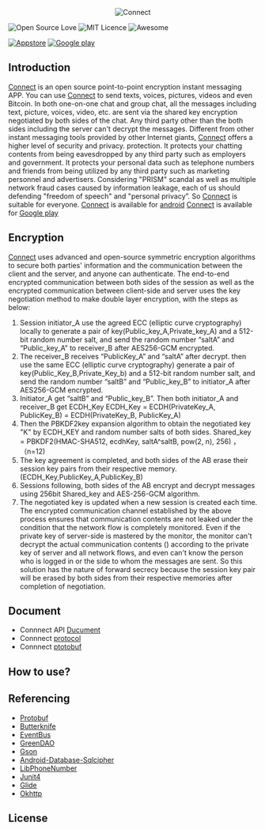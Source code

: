 <p align="center" >
  <img src="https://avatars0.githubusercontent.com/u/21214996?v=3" alt="Connect" title="Connect">
</p>

![Open Source Love](https://badges.frapsoft.com/os/v1/open-source.png?v=103)
![MIT Licence](https://badges.frapsoft.com/os/mit/mit.png?v=103)
![Awesome](https://cdn.rawgit.com/sindresorhus/awesome/d7305f38d29fed78fa85652e3a63e154dd8e8829/media/badge.svg)

[![Appstore](https://camo.githubusercontent.com/3e3f8a72477f8cc617e3e1bcd105a4598ad04706/68747470733a2f2f6d727061746977692e6769746875622e696f2f6170702d6261646765732f61707073746f72652e706e67)](https://itunes.apple.com/app/connect-p2p-encrypted-instant/id1181365735)
[![Google play](https://camo.githubusercontent.com/878bb7c41c81ec4528a0a6f4cfd6ec470da14f22/68747470733a2f2f6d727061746977692e6769746875622e696f2f6170702d6261646765732f706c617973746f72652e706e67)](https://play.google.com/store/apps/details?id=connect.im)

## Introduction

[Connect](https://www.connect.im/) is an open source point-to-point encryption instant messaging APP.
You can use [Connect](https://www.connect.im/) to send texts, voices, pictures, videos and even Bitcoin.
In both one-on-one chat and group chat, all the messages including text, picture, voices, video, etc. are sent via the shared key encryption negotiated by both sides of the chat.
Any third party other than the both sides including the server can't decrypt the messages.
Different from other instant messaging tools provided by other Internet giants, [Connect](https://www.connect.im/) offers a higher level of security and privacy. protection.
It protects your chatting contents from being eavesdropped by any third party such as employers and government.
It protects your personal data such as telephone numbers and friends from being utilized by any third party such as marketing personnel and advertisers.
Considering "PRISM" scandal as well as multiple network fraud cases caused by information leakage, each of us should defending "freedom of speech" and "personal privacy”.
So [Connect](https://www.connect.im/) is suitable for everyone.
[Connect](https://www.connect.im/) is available for [android](https://github.com/connectim/Android)
[Connect](https://www.connect.im/) is available for [Google play](https://play.google.com/store/apps/details?id=connect.im)

## Encryption
[Connect](https://www.connect.im/) uses advanced and open-source symmetric encryption algorithms to secure both parties' information and the communication between the client and the server, and anyone can authenticate.
The end-to-end encrypted communication between both sides of the session as well as the encrypted communication between client-side and server uses the key negotiation method to make double layer encryption, with the steps as below:
1. Session initiator_A use the agreed ECC (elliptic curve cryptography) locally to generate a pair of key(Public_key_A,Private_key_A) and a 512-bit random number salt, and send the random number “saltA” and “Public_key_A” to receiver_B after AES256-GCM encrypted.
2. The receiver_B receives “PublicKey_A” and “saltA” after decrypt. then use the same ECC (elliptic curve cryptography) generate a pair of key(Public_Key_B,Private_Key_b) and a 512-bit random number salt, and send the random number “saltB” and “Public_key_B” to initiator_A after AES256-GCM encrypted.
3. Initiator_A get “saltB” and “Public_key_B”. Then both initiator_A and receiver_B get ECDH_Key
ECDH_Key = ECDH(PrivateKey_A, PublicKey_B) = ECDH(PrivateKey_B, PublicKey_A)
4. Then the PBKDF2key expansion algorithm to obtain the negotiated key "K" by ECDH_KEY and random number salts of both sides.
Shared_key = PBKDF2(HMAC-SHA512, ecdhKey, saltA^saltB, pow(2, n), 256) ，（n=12)
5. The key agreement is completed, and both sides of the AB erase their session key pairs from their respective memory. (ECDH_Key,PublicKey_A,PublicKey_B)
6. Sessions following, both sides of the AB encrypt and decrypt messages using 256bit Shared_key and AES-256-GCM algorithm.
7. The negotiated key is updated when a new session is created each time.
The encrypted communication channel established by the above process ensures that communication contents are not leaked under the condition that the network flow is completely monitored. Even if the private key of server-side is mastered by the monitor, the monitor can't decrypt the actual communication contents () according to the private key of server and all network flows, and even can't know the person who is logged in or the side to whom the messages are sent. So this solution has the nature of forward secrecy because the session key pair will be erased by both sides from their respective memories after completion of negotiation.


## Document
* Connnect API  [Ducument](https://www.connect.im/developer)
* Connnect  [protocol](https://www.connect.im/developer)
* Connnect  [ptotobuf](https://github.com/connectim/protos)


## How to use?

## Referencing
* [Protobuf](https://github.com/google/protobuf)
* [Butterknife](https://github.com/JakeWharton/butterknife)
* [EventBus](https://github.com/greenrobot/EventBus)
* [GreenDAO](https://github.com/greenrobot/greenDAO)
* [Gson](https://github.com/google/gson)
* [Android-Database-Sqlcipher](https://github.com/sqlcipher/android-database-sqlcipher) 
* [LibPhoneNumber](https://github.com/googlei18n/libphonenumber)
* [Junit4](https://github.com/junit-team/junit4) 
* [Glide](https://github.com/bumptech/glide)
* [Okhttp](https://github.com/square/okhttp)

## License
